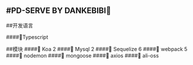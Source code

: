 #PD-SERVE  BY  DANKEBIBI🍼
---
##开发语言

####🍭Typescript

##模块
####🍋 Koa 2
####🍒 Mysql 2
####🍖 Sequelize 6
####🥝 webpack 5
####🥑 nodemon
####🍊 mongoose
####🥒 axios
####🥔 ali-oss     
